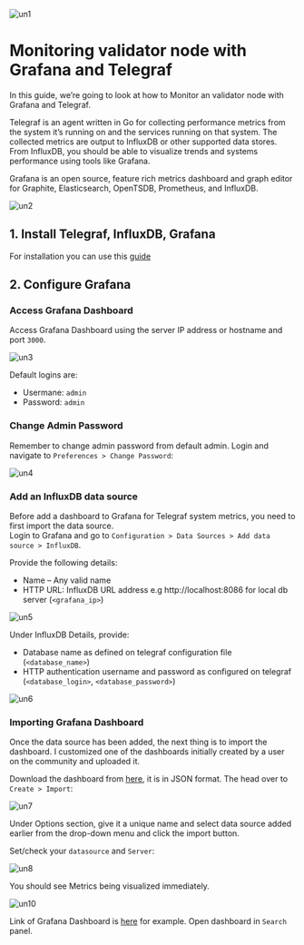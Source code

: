 ![un1](https://user-images.githubusercontent.com/108256873/177755485-69c968bf-93d3-419d-afef-7f240354daf8.png)

# Monitoring validator node with Grafana and Telegraf
In this guide, we’re going to look at how to Monitor an validator node with Grafana and Telegraf.

Telegraf is an agent written in Go for collecting performance metrics from the system it’s running on and the services running on that system. The collected metrics are output to InfluxDB or other supported data stores. From InfluxDB, you should be able to visualize trends and systems performance using tools like Grafana.

Grafana is an open source, feature rich metrics dashboard and graph editor for Graphite, Elasticsearch, OpenTSDB, Prometheus, and InfluxDB.

![un2](https://user-images.githubusercontent.com/108256873/177758191-b203ea07-6455-4517-b972-ae91c42ab8ff.png)

## 1. Install Telegraf, InfluxDB, Grafana

For installation you can use this [guide](https://github.com/glukosseth/testnet_guide/blob/main/cosmos/usefull_for_cosmos/monitoring/install_guide.md)

## 2. Configure Grafana

### Access Grafana Dashboard

Access Grafana Dashboard using the server IP address or hostname and port `3000`.

![un3](https://user-images.githubusercontent.com/108256873/177762799-43a181c5-23d7-4126-a95a-2cc926c9aab5.png)

Default logins are:
- Usermane: `admin`
- Password: `admin`

### Change Admin Password

Remember to change admin password from default admin. Login and navigate to `Preferences > Change Password`:

![un4](https://user-images.githubusercontent.com/108256873/177764651-46a2025e-ad6a-4b33-87a5-2ad39cefa866.png)

### Add an InfluxDB data source

Before add a dashboard to Grafana for Telegraf system metrics, you need to first import the data source. \
Login to Grafana and go to `Configuration > Data Sources > Add data source > InfluxDB`.

Provide the following details:
- Name – Any valid name
- HTTP URL: InfluxDB URL address e.g http://localhost:8086 for local db server (`<grafana_ip>`)

![un5](https://user-images.githubusercontent.com/108256873/177983992-85dca0c4-efe8-47f4-b44b-982fb4064c25.png)

Under InfluxDB Details, provide:

- Database name as defined on telegraf configuration file (`<database_name>`)
- HTTP authentication username and password as configured on telegraf (`<database_login>`, `<database_password>`)

![un6](https://user-images.githubusercontent.com/108256873/177768295-0ca97901-d7bc-4db9-993e-f8adcd91df5f.png)

### Importing Grafana Dashboard

Once the data source has been added, the next thing is to import the dashboard. I customized one of the dashboards initially created by a user on the community and uploaded it.

Download the dashboard from [here](https://raw.githubusercontent.com/glukosseth/testnet_guide/main/cosmos/usefull_for_cosmos/monitoring/cosmos.json), it is in JSON format. The head over to `Create > Import`:

![un7](https://user-images.githubusercontent.com/108256873/177771367-2c3bf456-fdef-4bf4-a036-b744141b7b4c.png)

Under Options section, give it a unique name and select data source added earlier from the drop-down menu and click the import button.

Set/check your `datasource` and `Server`:

![un8](https://user-images.githubusercontent.com/108256873/177982971-012d96f4-e1f7-4b7e-9984-230434f6ed10.png)

You should see Metrics being visualized immediately.

![un10](https://user-images.githubusercontent.com/108256873/177983134-61ad46ae-2422-49f5-a70a-5beb78bd7a79.png)


Link of Grafana Dashboard is [here](https://testnet-monitoring.creeptah.xyz) for example. Open dashboard in `Search` panel.
